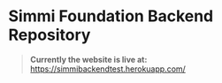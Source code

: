 # Simmi Foundation Backend Repository
> **Currently the website is live at:** https://simmibackendtest.herokuapp.com/
